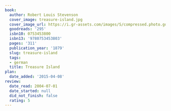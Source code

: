 ```yaml
---
book:
  author: Robert Louis Stevenson
  cover_image: treasure-island.jpg
  cover_image_url: https://i.gr-assets.com/images/S/compressed.photo.goodreads.com/books/1485248909l/295._SX98_.jpg
  goodreads: '295'
  isbn10: 0753453800
  isbn13: '9780753453803'
  pages: '311'
  publication_year: '1879'
  slug: treasure-island
  tags:
  - german
  title: Treasure Island
plan:
  date_added: '2015-04-08'
review:
  date_read: 2004-07-01
  date_started: null
  did_not_finish: false
  rating: 5
---
```

